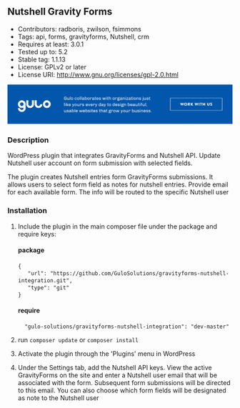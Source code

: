 
## Nutshell Gravity Forms ##

* Contributors: radboris, zwilson, fsimmons
* Tags: api, forms, gravityforms, Nutshell, crm
* Requires at least: 3.0.1
* Tested up to: 5.2
* Stable tag: 1.1.13
* License: GPLv2 or later
* License URI: http://www.gnu.org/licenses/gpl-2.0.html

<a href="https://www.gulosolutions.com/?utm_source=github&utm_medium=website&utm_campaign=links">![Image](https://github.com/GuloSolutions/gravityforms-nutshell-integration/blob/master/public/images/banner-github.png)</a>


### Description ###

WordPress plugin that integrates GravityForms and Nutshell API. Update Nutshell user account on form submission with selected fields.

The plugin creates Nutshell entries form GravityForms submissions. It allows users to select form field as notes for nutshell entries. Provide email for each available form. The info will be routed to the specific Nutshell user

### Installation ###

1. Include the plugin in the main composer file under the package and require keys:
   #### package
   ```
   {
      "url": "https://github.com/GuloSolutions/gravityforms-nutshell-integration.git",
      "type": "git"
   }
   ```

   #### require
   ```
     "gulo-solutions/gravityforms-nutshell-integration": "dev-master"
   ```
1. run `composer update` or `composer install`
2. Activate the plugin through the 'Plugins' menu in WordPress
3. Under the Settings tab, add the Nutshell API keys. View the active GravityForms on the site and enter a Nutshell user email  that will be associated with the form. Subsequent form submissions will be directed to this email. You can also choose which form fields will be designated as note to the Nutshell user
